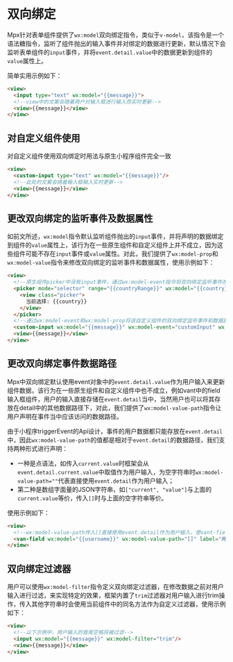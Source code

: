 # 双向绑定

Mpx针对表单组件提供了`wx:model`双向绑定指令，类似于`v-model`，该指令是一个语法糖指令，监听了组件抛出的输入事件并对绑定的数据进行更新，默认情况下会监听表单组件的`input`事件，并将`event.detail.value`中的数据更新到组件的`value`属性上。

简单实用示例如下：

```html
<view>
  <input type="text" wx:model="{{message}}">
  <!--view中的文案会随着用户对输入框进行输入而实时更新-->
  <view>{{message}}</view>
</view>
```

## 对自定义组件使用

对自定义组件使用双向绑定时用法与原生小程序组件完全一致

```html
<view>
  <custom-input type="text" wx:model="{{message}}"/>
  <!--此处的文案会随着输入框输入实时更新-->
  <view>{{message}}</view>
</view>
```


## 更改双向绑定的监听事件及数据属性

如前文所述，`wx:model`指令默认监听组件抛出的`input`事件，并将声明的数据绑定到组件的`value`属性上，该行为在一些原生组件和自定义组件上并不成立，因为这些组件可能不存在`input`事件或`value`属性。对此，我们提供了`wx:model-prop`和`wx:model-value`指令来修改双向绑定的监听事件和数据属性，使用示例如下：

```html
<view>
  <!--原生组件picker中没有input事件，通过wx:model-event指令将双向绑定监听事件改为change事件-->
  <picker mode="selector" range="{{countryRange}}" wx:model="{{country}}" wx:model-event="change">
    <view class="picker">
      当前选择: {{country}}
    </view>
  </picker>
  <!--通过wx:model-event和wx:model-prop将该自定义组件的双向绑定监听事件和数据属性修改为customInput/customValue-->
  <custom-input wx:model="{{message}}" wx:model-event="customInput" wx:model-prop="customValue"/>
  <view>{{message}}</view>
</view>
```

## 更改双向绑定事件数据路径

Mpx中双向绑定默认使用event对象中的`event.detail.value`作为用户输入来更新组件数据，该行为在一些原生组件和自定义组件中也不成立，例如vant中的field输入框组件，用户的输入直接存储在`event.detail`当中，当然用户也可以将其存放在detail中的其他数据路径下，对此，我们提供了`wx:model-value-path`指令让用户声明在事件当中应该访问的数据路径。

由于小程序triggerEvent的Api设计，事件的用户数据都只能存放在`event.detail`中，因此`wx:model-value-path`的值都是相对于`event.detail`的数据路径，我们支持两种形式进行声明：
* 一种是点语法，如传入`current.value`时框架会从`event.detail.current.value`中取值作为用户输入，为空字符串时`wx:model-value-path=""`代表直接使用`event.detail`作为用户输入；
* 第二种是数组字面量的JSON字符串，如`["current", "value"]`与上面的`current.value`等价，传入`[]`时与上面的空字符串等价。

使用示例如下：

```html
<view>
  <!--wx:model-value-path传入[]直接使用event.detail作为用户输入，使vant-field中双向绑定能够生效-->
  <van-field wx:model="{{username}}" wx:model-value-path="[]" label="用户名" placeholder="请输入用户名"/>
</view>
```

## 双向绑定过滤器

用户可以使用`wx:model-filter`指令定义双向绑定过滤器，在修改数据之前对用户输入进行过滤，来实现特定的效果，框架内置了`trim`过滤器对用户输入进行trim操作，传入其他字符串时会使用当前组件中的同名方法作为自定义过滤器，使用示例如下：

```html
<view>
  <!--以下示例中，用户输入的首尾空格将被过滤-->
  <input wx:model="{{message}}" wx:model-filter="trim"/>
  <view>{{message}}</view>
</view>
```




